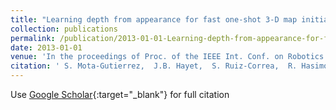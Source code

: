 ```yaml
---
title: "Learning depth from appearance for fast one-shot 3-D map initialization in VSLAM systems"
collection: publications
permalink: /publication/2013-01-01-Learning-depth-from-appearance-for-fast-one-shot-3-D-map-initialization-in-VSLAM-systems
date: 2013-01-01
venue: 'In the proceedings of Proc. of the IEEE Int. Conf. on Robotics and Automation, ISBN: 978-1-4673-5641-1'
citation: ' S. Mota-Gutierrez,  J.B. Hayet,  S. Ruiz-Correa,  R. Hasimoto-Beltran,  C. Zubieta-Rico, &quot;Learning depth from appearance for fast one-shot 3-D map initialization in VSLAM systems.&quot; In the proceedings of Proc. of the IEEE Int. Conf. on Robotics and Automation, ISBN: 978-1-4673-5641-1, 2013.'
---
```

Use [Google Scholar](https://scholar.google.com/scholar?q=Learning+depth+from+appearance+for+fast+one+shot+3+D+map+initialization+in+VSLAM+systems){:target="_blank"} for full citation